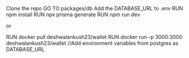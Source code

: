 Clone the repo
GO TO packages/db 
Add the DATABASE_URL to .env
RUN npm install
RUN npx prisma generate
RUN npm run dev

or

RUN docker pull deshwalankush23/wallet
RUN docker run -p 3000:3000 deshwalankush23/wallet //Add environment variables from postgres as DATABASE_URL
